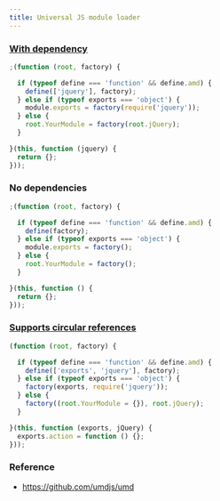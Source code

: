 ```yaml
---
title: Universal JS module loader
---
```


### [With dependency](https://github.com/umdjs/umd/blob/master/amdWebGlobal.js)

~~~ js
;(function (root, factory) {

  if (typeof define === 'function' && define.amd) {
    define(['jquery'], factory);
  } else if (typeof exports === 'object') {
    module.exports = factory(require('jquery'));
  } else {
    root.YourModule = factory(root.jQuery);
  }

}(this, function (jquery) {
  return {};
}));
~~~

### No dependencies

~~~ js
;(function (root, factory) {

  if (typeof define === 'function' && define.amd) {
    define(factory);
  } else if (typeof exports === 'object') {
    module.exports = factory();
  } else {
    root.YourModule = factory();
  }

}(this, function () {
  return {};
}));
~~~

### [Supports circular references](https://github.com/umdjs/umd/blob/master/commonjsStrict.js)

~~~ js
(function (root, factory) {

  if (typeof define === 'function' && define.amd) {
    define(['exports', 'jquery'], factory);
  } else if (typeof exports === 'object') {
    factory(exports, require('jquery'));
  } else {
    factory((root.YourModule = {}), root.jQuery);
  }

}(this, function (exports, jQuery) {
  exports.action = function () {};
}));
~~~

### Reference

 * https://github.com/umdjs/umd
